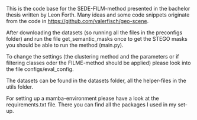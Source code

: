 This is the code base for the SEDE-FILM-method presented in
the bachelor thesis written by Leon Forth. Many ideas and some 
code snippets originate from the code in https://github.com/valerfisch/geo-scene.

After downloading the datasets (so running all the
files in the preconfigs folder) and run the file get_semantic_masks
once to get the STEGO masks 
you should be able to run the method (main.py). 

To change the settings (the clustering method and the parameters
or if filtering classes oder the FILME-method should be applied)
please look into the file configs/eval_config.

The datasets can be found in the datasets folder, all the
helper-files in the utils folder.

For setting up a mamba-environment please have a look at the requirements.txt file.
There you can find all the packages I used in my set-up.
